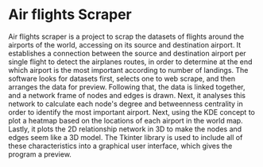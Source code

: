 # Air flights Scraper
 Air flights scraper is a project to scrap the datasets of flights around the airports of the world, accessing on its source and destination airport. It establishes a connection between the source and destination airport per single flight to detect the airplanes routes, in order to determine at the end which airport is the most important according to number of landings. The software looks for datasets first, selects one to web scrape, and then arranges the data for preview. Following that, the data is linked together, and a network frame of nodes and edges is drawn. Next, it analyses this network to calculate each node's degree and betweenness centrality in order to identify the most important airport. Next, using the KDE concept to plot a heatmap based on the locations of each airport in the world map. Lastly, it plots the 2D relationship network in 3D to make the nodes and edges seem like a 3D model. The Tkinter library is used to include all of these characteristics into a graphical user interface, which gives the program a preview.
